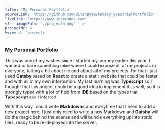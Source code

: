 ```yaml
---
title: 'My Personal Portfolio'
sourceLink: 'https://github.com/BitInByte/GatsbyTypescriptPortfolio'
liveLink: 'https://www.jopecodes.com'
<!-- imagePath: './project4.png' -->
projectNr: 4
keyword: 'projects'
---
```


### My Personal Portfolio

This was one of my wishes since I started my journey earlier this year. I wanted to have something mine where I could expose all of my projects to everyone, talking a bit about me and about all of my projects. For that I just used **Gatsby** based on **React** to create a static website that could be faster and with all of my own information. My last learning was **Typescript** so I thought that this project could be a good idea to implement it as well, so it is strongly typed with a lot of help from **IDE** based on the types that **Typescript** and I inferred.

With this way I could write **Markdowns** and everytime that I need to add a new project here, I just only need to write a new Markdown and **Gatsby** will do the magic behind the scenes and will bundle everything up into static files, ready to be re-deployed into the server.
